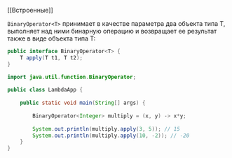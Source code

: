 [[Встроенные]]

`BinaryOperator<T>` принимает в качестве параметра два объекта типа T, выполняет над ними бинарную операцию и возвращает ее результат также в виде объекта типа T:


```java
public interface BinaryOperator<T> {
    T apply(T t1, T t2);
}
```

```java
import java.util.function.BinaryOperator;
 
public class LambdaApp {
 
    public static void main(String[] args) {
         
        BinaryOperator<Integer> multiply = (x, y) -> x*y;
         
        System.out.println(multiply.apply(3, 5)); // 15
        System.out.println(multiply.apply(10, -2)); // -20
    }
}
```